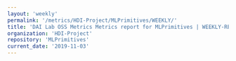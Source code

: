 ```yaml
---
layout: 'weekly'
permalink: '/metrics/HDI-Project/MLPrimitives/WEEKLY/'
title: 'DAI Lab OSS Metrics Metrics report for MLPrimitives | WEEKLY-REPORT-2019-11-03'
organization: 'HDI-Project'
repository: 'MLPrimitives'
current_date: '2019-11-03'
---
```

